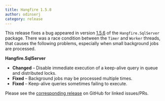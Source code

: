 ```yaml
---
title: Hangfire 1.5.8
author: odinserj
category: release
---
```


This release fixes a bug appeared in version [1.5.6](/blog/2016/04/25/hangfire-1.5.6.html) of the `Hangfire.SqlServer` package. There was a race condition between the `Timer` and `Worker` threads, that causes the following problems, especially when small background jobs are processed.

**Hangfire.SqlServer**

* **Changed** – Disable immediate execution of a keep-alive query in queue and distributed locks.
* **Fixed** – Background jobs may be processed multiple times.
* **Fixed** – Keep-alive queries sometimes failing to execute.

Please see the [corresponding release](https://github.com/HangfireIO/Hangfire/releases/tag/v1.5.8) on GitHub for linked issues/PRs.
